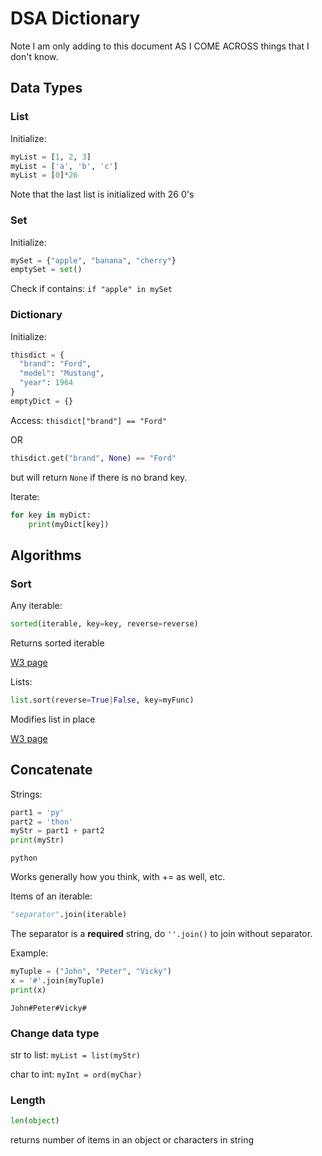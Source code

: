 # DSA Dictionary

Note I am only adding to this document AS I COME ACROSS things that I don't know.

## Data Types

### List

Initialize:

```python
myList = [1, 2, 3]
myList = ['a', 'b', 'c']
myList = [0]*26
```

Note that the last list is initialized with 26 0's

### Set

Initialize:

```python
mySet = {"apple", "banana", "cherry"}
emptySet = set()
```

Check if contains: `if "apple" in mySet`

### Dictionary

Initialize:

```python
thisdict = {
  "brand": "Ford",
  "model": "Mustang",
  "year": 1964
}
emptyDict = {}
```

Access: `thisdict["brand"] == "Ford"`

OR

```python
thisdict.get("brand", None) == "Ford"
```

but will return `None` if there is no brand key.

Iterate:

```python
for key in myDict:
    print(myDict[key])
```

## Algorithms

### Sort

Any iterable:

```python
sorted(iterable, key=key, reverse=reverse)
```

Returns sorted iterable

[W3 page](https://www.w3schools.com/python/ref_func_sorted.asp)

Lists:

```python
list.sort(reverse=True|False, key=myFunc)
```

Modifies list in place

[W3 page](https://www.w3schools.com/python/ref_list_sort.asp)

## Concatenate

Strings:

```python
part1 = 'py'
part2 = 'thon'
myStr = part1 + part2
print(myStr)
```

`python`

Works generally how you think, with += as well, etc.

Items of an iterable:

```python
"separator".join(iterable)
```

The separator is a **required** string, do `''.join()` to join without separator.

Example:

```python
myTuple = ("John", "Peter", "Vicky")
x = '#'.join(myTuple)
print(x)
```

`John#Peter#Vicky#`

### Change data type

str to list: `myList = list(myStr)`

char to int: `myInt = ord(myChar)`

### Length

```python
len(object)
```

returns number of items in an object or characters in string
